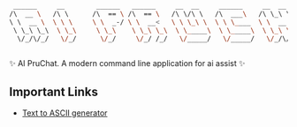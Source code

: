 ```bash
 ______     __        ______   ______     __  __     ______     __  __     ______     ______  
/\  __ \   /\ \      /\  == \ /\  == \   /\ \/\ \   /\  ___\   /\ \_\ \   /\  __ \   /\__  _\ 
\ \  __ \  \ \ \     \ \  _-/ \ \  __<   \ \ \_\ \  \ \ \____  \ \  __ \  \ \  __ \  \/_/\ \/ 
 \ \_\ \_\  \ \_\     \ \_\    \ \_\ \_\  \ \_____\  \ \_____\  \ \_\ \_\  \ \_\ \_\    \ \_\ 
  \/_/\/_/   \/_/      \/_/     \/_/ /_/   \/_____/   \/_____/   \/_/\/_/   \/_/\/_/     \/_/ 
                                                                                              
```
✨ AI PruChat. A modern command line application for ai assist ✨


## Important Links
- [Text to ASCII generator](https://patorjk.com/software/taag/#p=display)


